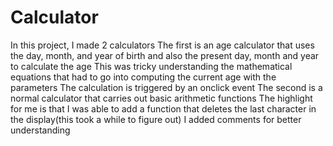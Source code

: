 # Calculator
In this project, I made 2 calculators
The first is an age calculator that uses the day, month, and year of birth and also the present day, month and year to calculate the age 
This was tricky understanding the mathematical equations that had to go into computing the current age with the parameters
The calculation is triggered by an onclick event
The second is a normal calculator that carries out basic arithmetic functions
The highlight for me is that I was able to add a function that deletes the last character in the display(this took a while to figure out)
I added comments for better understanding
